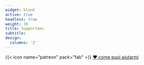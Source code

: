 ```yaml
---
widget: blank
active: true
headless: true
weight: 30
title: Supportami
subtitle: 
design:
  columns: '2'
---
```


{{< icon name="patreon" pack="fab" >}} [❤️ come puoi aiutarmi](/sponsor/)
